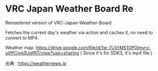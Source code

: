 # VRC Japan Weather Board Re
Remastered version of VRC-Japan-Weather-Board

Fetches the current day's weather via action and caches it, no need to convert to MP4.



Weather map: https://drive.google.com/file/d/1w-7UVrM51OP0Imvrx-u0ffCiyq3UqfR7/view?usp=sharing  ( Since it's for SDK3, it's mp4 file.) 

出典 : https://weathernews.jp



